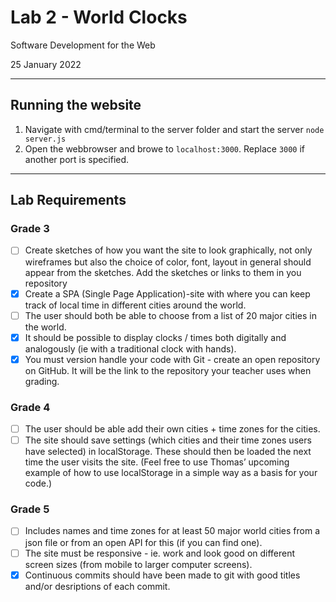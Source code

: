 # Lab 2 - World Clocks

Software Development for the Web

25 January 2022

---

## Running the website

1. Navigate with cmd/terminal to the server folder and start the server `node server.js`
2. Open the webbrowser and browe to `localhost:3000`. Replace `3000` if another port is specified.

---

## Lab Requirements

### Grade 3

- [ ] Create sketches of how you want the site to look graphically, not only wireframes but also the choice of color, font, layout in general should appear from the sketches. Add the sketches or links to them in you repository
- [x] Create a SPA (Single Page Application)-site with where you can keep track of local time in different cities around the world.
- [ ] The user should both be able to choose from a list of 20 major cities in the world.
- [x] It should be possible to display clocks / times both digitally and analogously (ie with a traditional clock with hands).
- [x] You must version handle your code with Git - create an open repository on GitHub. It will be the link to the repository your teacher uses when grading.

### Grade 4

- [ ] The user should be able add their own cities + time zones for the cities.
- [ ] The site should save settings (which cities and their time zones users have selected) in localStorage. These should then be loaded the next time the user visits the site. (Feel free to use Thomas’ upcoming example of how to use localStorage in a simple way as a basis for your code.)

### Grade 5

- [ ] Includes names and time zones for at least 50 major world cities from a json file or from an open API for this (if you can find one).
- [ ] The site must be responsive - ie. work and look good on different screen sizes (from mobile to larger computer screens).
- [x] Continuous commits should have been made to git with good titles and/or desriptions of each commit.
